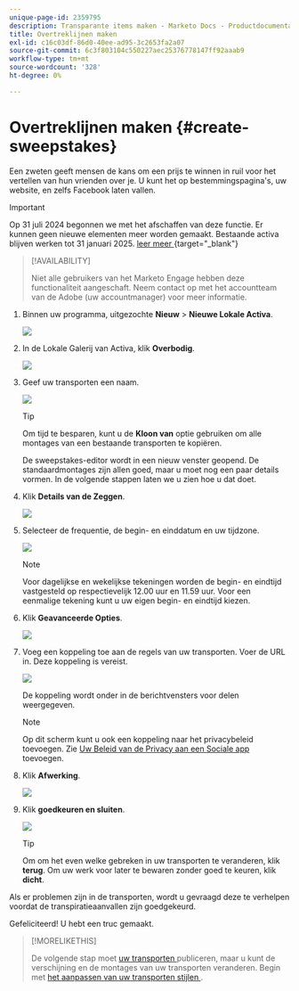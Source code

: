 ```yaml
---
unique-page-id: 2359795
description: Transparante items maken - Marketo Docs - Productdocumentatie
title: Overtreklijnen maken
exl-id: c16c03df-86d0-40ee-ad95-3c2653fa2a07
source-git-commit: 6c3f803104c550227aec25376778147ff92aaab9
workflow-type: tm+mt
source-wordcount: '328'
ht-degree: 0%

---
```


# Overtreklijnen maken {#create-sweepstakes}

Een zweten geeft mensen de kans om een prijs te winnen in ruil voor het vertellen van hun vrienden over je. U kunt het op bestemmingspagina&#39;s, uw website, en zelfs Facebook laten vallen.

>[!IMPORTANT]
>
>Op 31 juli 2024 begonnen we met het afschaffen van deze functie. Er kunnen geen nieuwe elementen meer worden gemaakt. Bestaande activa blijven werken tot 31 januari 2025. [ leer meer ](https://nation.marketo.com/t5/employee-blogs/marketo-engage-social-features-deprecation/ba-p/351977) {target="_blank"}

>[!AVAILABILITY]
>
>Niet alle gebruikers van het Marketo Engage hebben deze functionaliteit aangeschaft. Neem contact op met het accountteam van de Adobe (uw accountmanager) voor meer informatie.

1. Binnen uw programma, uitgezochte **Nieuw** > **Nieuwe Lokale Activa**.

   ![](assets/image2014-9-25-17-3a29-3a20.png)

1. In de Lokale Galerij van Activa, klik **Overbodig**.

   ![](assets/image2014-9-25-17-3a29-3a31.png)

1. Geef uw transporten een naam.

   ![](assets/image2014-9-25-17-3a29-3a50.png)

   >[!TIP]
   >
   >Om tijd te besparen, kunt u de **Kloon van** optie gebruiken om alle montages van een bestaande transporten te kopiëren.

   De sweepstakes-editor wordt in een nieuw venster geopend. De standaardmontages zijn allen goed, maar u moet nog een paar details vormen. In de volgende stappen laten we u zien hoe u dat doet.

1. Klik **Details van de Zeggen**.

   ![](assets/image2014-9-25-17-3a32-3a37.png)

1. Selecteer de frequentie, de begin- en einddatum en uw tijdzone.

   ![](assets/image2014-9-25-17-3a32-3a43.png)

   >[!NOTE]
   >
   >Voor dagelijkse en wekelijkse tekeningen worden de begin- en eindtijd vastgesteld op respectievelijk 12.00 uur en 11.59 uur. Voor een eenmalige tekening kunt u uw eigen begin- en eindtijd kiezen.

1. Klik **Geavanceerde Opties**.

   ![](assets/image2014-9-25-17-3a33-3a19.png)

1. Voeg een koppeling toe aan de regels van uw transporten. Voer de URL in. Deze koppeling is vereist.

   ![](assets/image2014-9-25-17-3a33-3a30.png)

   De koppeling wordt onder in de berichtvensters voor delen weergegeven.

   >[!NOTE]
   >
   >Op dit scherm kunt u ook een koppeling naar het privacybeleid toevoegen. Zie [ Uw Beleid van de Privacy aan een Sociale app ](/help/marketo/product-docs/demand-generation/social/social-functions/add-your-privacy-policy-to-a-social-app.md) toevoegen.

1. Klik **Afwerking**.

   ![](assets/image2014-9-25-17-3a34-3a2.png)

1. Klik **goedkeuren en sluiten**.

   ![](assets/image2014-9-25-17-3a34-3a15.png)

   >[!TIP]
   >
   >Om om het even welke gebreken in uw transporten te veranderen, klik **terug**. Om uw werk voor later te bewaren zonder goed te keuren, klik **dicht**.

Als er problemen zijn in de transporten, wordt u gevraagd deze te verhelpen voordat de transpiratieaanvallen zijn goedgekeurd.

Gefeliciteerd! U hebt een truc gemaakt.

>[!MORELIKETHIS]
>
>De volgende stap moet [ uw transporten ](/help/marketo/product-docs/demand-generation/social/sweepstakes/publish-a-sweepstakes.md) publiceren, maar u kunt de verschijning en de montages van uw transporten veranderen. Begin met [ het aanpassen van uw transporten stijlen ](/help/marketo/product-docs/demand-generation/social/sweepstakes/customize-sweepstakes-styles.md).
